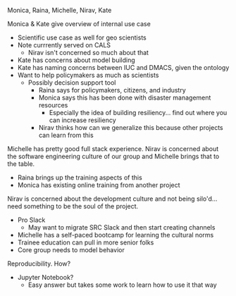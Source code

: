 Monica, Raina, Michelle, Nirav, Kate

Monica & Kate give overview of internal use case

- Scientific use case as well for geo scientists
- Note currrently served on CALS
  - Nirav isn't concerned so much about that
- Kate has concerns about model building
- Kate has naming concerns between IUC and DMACS, given the ontology
- Want to help policymakers as much as scientists
  - Possibly decision support tool
    - Raina says for policymakers, citizens, and industry
    - Monica says this has been done with disaster management resources
      - Especially the idea of building resiliency... find out where you can increase resiliency 
    - Nirav thinks how can we generalize this because other projects can learn from this
    
Michelle has pretty good full stack experience. Nirav is concerned about the software engineering culture of our group and Michelle brings that to the table.

- Raina brings up the training aspects of this
- Monica has existing online training from another project

Nirav is concerned about the development culture and not being silo'd... need something to be the soul of the project.

- Pro Slack
  - May want to migrate SRC Slack and then start creating channels
- Michelle has a self-paced bootcamp for learning the cultural norms
- Trainee education can pull in more senior folks
- Core group needs to model behavior

Reproducibility. How?

- Jupyter Notebook? 
  - Easy answer but takes some work to learn how to use it that way
